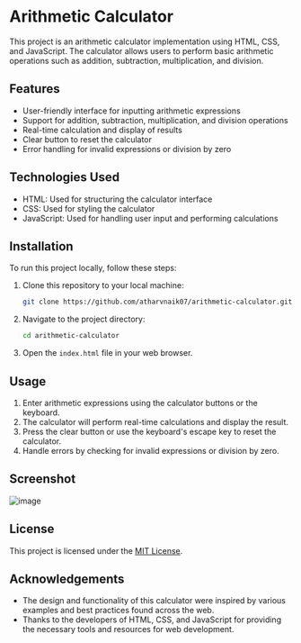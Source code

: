 # Arithmetic Calculator

This project is an arithmetic calculator implementation using HTML, CSS, and JavaScript. The calculator allows users to perform basic arithmetic operations such as addition, subtraction, multiplication, and division.

## Features

- User-friendly interface for inputting arithmetic expressions
- Support for addition, subtraction, multiplication, and division operations
- Real-time calculation and display of results
- Clear button to reset the calculator
- Error handling for invalid expressions or division by zero

## Technologies Used

- HTML: Used for structuring the calculator interface
- CSS: Used for styling the calculator
- JavaScript: Used for handling user input and performing calculations

## Installation

To run this project locally, follow these steps:

1. Clone this repository to your local machine:

   ```bash
   git clone https://github.com/atharvnaik07/arithmetic-calculator.git
   ```

2. Navigate to the project directory:

   ```bash
   cd arithmetic-calculator
   ```

3. Open the `index.html` file in your web browser.

## Usage

1. Enter arithmetic expressions using the calculator buttons or the keyboard.
2. The calculator will perform real-time calculations and display the result.
3. Press the clear button or use the keyboard's escape key to reset the calculator.
4. Handle errors by checking for invalid expressions or division by zero.

## Screenshot

![image](https://github.com/atharvnaik07/Arithmetic_calculator/assets/114814921/f7a21c41-d331-4a33-96c8-169c32ec17b2)

## License

This project is licensed under the [MIT License](https://github.com/atharvnaik07/Arithmetic_calculator/blob/main/LICENSE).

## Acknowledgements

- The design and functionality of this calculator were inspired by various examples and best practices found across the web.
- Thanks to the developers of HTML, CSS, and JavaScript for providing the necessary tools and resources for web development.
